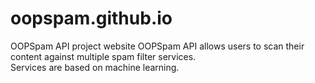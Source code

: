 # oopspam.github.io
OOPSpam API project website
OOPSpam API allows users to scan their content against multiple spam filter services.  
Services are based on machine learning.
